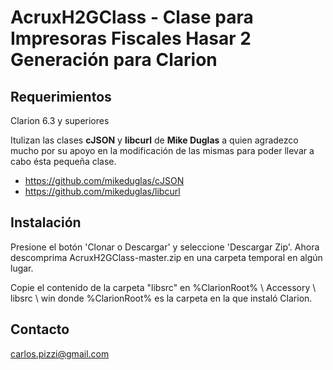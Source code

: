 # AcruxH2GClass - Clase para Impresoras Fiscales Hasar 2 Generación para Clarion

## Requerimientos

Clarion 6.3 y superiores

Itulizan las clases **cJSON** y **libcurl** de **Mike Duglas** a quien agradezco mucho por su apoyo en la modificación de las mismas para poder llevar a cabo ésta pequeña clase.

 * https://github.com/mikeduglas/cJSON
 * https://github.com/mikeduglas/libcurl
 
## Instalación

Presione el botón 'Clonar o Descargar' y seleccione 'Descargar Zip'.
Ahora descomprima AcruxH2GClass-master.zip en una carpeta temporal en algún lugar.

Copie el contenido de la carpeta "libsrc" en %ClarionRoot% \ Accessory \ libsrc \ win
donde %ClarionRoot% es la carpeta en la que instaló Clarion.

## Contacto

carlos.pizzi@gmail.com



